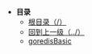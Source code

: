 * **目录**
  * [根目录（/）](/README)
  * [回到上一级（../）](/README)
  * [goredisBasic](/study/GoLang/go-Redis/goredisBasic)

